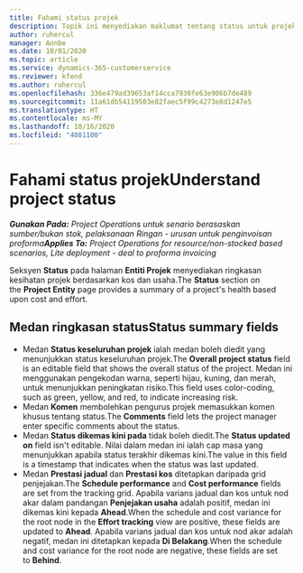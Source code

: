 ```yaml
---
title: Fahami status projek
description: Topik ini menyediakan maklumat tentang status untuk projek yang ditugaskan dalam Dynamics 365 Project Operations.
author: ruhercul
manager: Annbe
ms.date: 10/01/2020
ms.topic: article
ms.service: dynamics-365-customerservice
ms.reviewer: kfend
ms.author: ruhercul
ms.openlocfilehash: 336e479ad39653af14cca7930fe63e906b7de489
ms.sourcegitcommit: 11a61db54119503e82faec5f99c4273e8d1247e5
ms.translationtype: HT
ms.contentlocale: ms-MY
ms.lasthandoff: 10/16/2020
ms.locfileid: "4081100"
---
```

# <a name="understand-project-status"></a><span data-ttu-id="faa79-103">Fahami status projek</span><span class="sxs-lookup"><span data-stu-id="faa79-103">Understand project status</span></span>

<span data-ttu-id="faa79-104">_**Gunakan Pada:** Project Operations untuk senario berasaskan sumber/bukan stok, pelaksanaan Ringan - urusan untuk penginvoisan proforma_</span><span class="sxs-lookup"><span data-stu-id="faa79-104">_**Applies To:** Project Operations for resource/non-stocked based scenarios, Lite deployment - deal to proforma invoicing_</span></span>


<span data-ttu-id="faa79-105">Seksyen **Status** pada halaman **Entiti Projek** menyediakan ringkasan kesihatan projek berdasarkan kos dan usaha.</span><span class="sxs-lookup"><span data-stu-id="faa79-105">The **Status** section on the **Project Entity** page provides a summary of a project's health based upon cost and effort.</span></span>


## <a name="status-summary-fields"></a><span data-ttu-id="faa79-106">Medan ringkasan status</span><span class="sxs-lookup"><span data-stu-id="faa79-106">Status summary fields</span></span>

- <span data-ttu-id="faa79-107">Medan **Status keseluruhan projek** ialah medan boleh diedit yang menunjukkan status keseluruhan projek.</span><span class="sxs-lookup"><span data-stu-id="faa79-107">The **Overall project status** field is an editable field that shows the overall status of the project.</span></span> <span data-ttu-id="faa79-108">Medan ini menggunakan pengekodan warna, seperti hijau, kuning, dan merah, untuk menunjukkan peningkatan risiko.</span><span class="sxs-lookup"><span data-stu-id="faa79-108">This field uses color-coding, such as green, yellow, and red, to indicate increasing risk.</span></span> 
- <span data-ttu-id="faa79-109">Medan **Komen** membolehkan pengurus projek memasukkan komen khusus tentang status.</span><span class="sxs-lookup"><span data-stu-id="faa79-109">The **Comments** field lets the project manager enter specific comments about the status.</span></span> 
- <span data-ttu-id="faa79-110">Medan **Status dikemas kini pada** tidak boleh diedit.</span><span class="sxs-lookup"><span data-stu-id="faa79-110">The **Status updated on** field isn't editable.</span></span> <span data-ttu-id="faa79-111">Nilai dalam medan ini ialah cap masa yang menunjukkan apabila status terakhir dikemas kini.</span><span class="sxs-lookup"><span data-stu-id="faa79-111">The value in this field is a timestamp that indicates when the status was last updated.</span></span>
- <span data-ttu-id="faa79-112">Medan **Prestasi jadual** dan **Prestasi kos** ditetapkan daripada grid penjejakan.</span><span class="sxs-lookup"><span data-stu-id="faa79-112">The **Schedule performance** and **Cost performance** fields are set from the tracking grid.</span></span> <span data-ttu-id="faa79-113">Apabila varians jadual dan kos untuk nod akar dalam pandangan **Penjejakan usaha** adalah positif, medan ini dikemas kini kepada **Ahead**.</span><span class="sxs-lookup"><span data-stu-id="faa79-113">When the schedule and cost variance for the root node in the **Effort tracking** view are positive, these fields are updated to **Ahead**.</span></span> <span data-ttu-id="faa79-114">Apabila varians jadual dan kos untuk nod akar adalah negatif, medan ini ditetapkan kepada **Di Belakang**.</span><span class="sxs-lookup"><span data-stu-id="faa79-114">When the schedule and cost variance for the root node are negative, these fields are set to **Behind**.</span></span>
